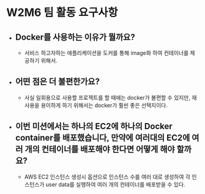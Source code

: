 # W2M6 팀 활동 요구사항

- Docker를 사용하는 이유가 뭘까요?
    - 
    - 서비스 하고자하는 애플리케이션을 도커를 통해 image화 하여 컨테이너를 제공하기 위해서.
- 어떤 점은 더 불편한가요?
    - 
    - 사실 일회용으로 사용할 프로젝트를 할 때에는 docker가 불편할 수 있지만, 재사용을 용이하게 하기 위해서는 docker가 훨씬 좋은 선택지이다.
    
- 이번 미션에서는 하나의 EC2에 하나의 Docker container를 배포했습니다, 만약에 여러대의 EC2에 여러 개의 컨테이너를 배포해야 한다면 어떻게 해야 할까요?
    -
    - AWS EC2 인스턴스 생성시 옵션으로 인스턴스 수를 여러 대로 생성하여 각 인스턴스가 user data를 실행하여 여러 개의 컨테이너를 배포받을 수 있다.

